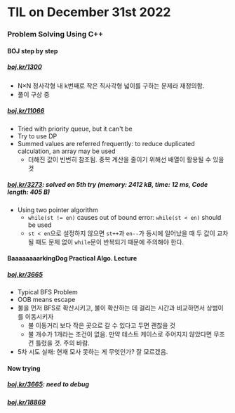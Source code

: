 # **TIL on December 31st 2022**
### Problem Solving Using C++
#### BOJ step by step
##### [boj.kr/1300](../../../Problem%20Solving/boj/Binary%20search/1300-12-23-2022.cpp)
* N×N 정사각형 내 k번째로 작은 직사각형 넓이를 구하는 문제라 재정의함.
* 풀이 구상 중

##### [boj.kr/11066](../../../Problem%20Solving/boj/Dynamic%20programming/11066-12-28-2022.cpp)
* Tried with priority queue, but it can't be
* Try to use DP
* Summed values are referred frequently: to reduce duplicated calculation, an array may be used
  * 더해진 값이 빈번히 참조됨. 중복 계산을 줄이기 위해선 배열이 활용될 수 있을 것

##### [boj.kr/3273](../../../Problem%20Solving/boj/two-pointer/3273-12-31-2022.cpp): solved on 5th try (memory: 2412 kB, time: 12 ms, Code length: 405 B) 
* Using two pointer algorithm
  * `while(st != en)` causes out of bound error: `while(st < en)` should be used
  * `st < en`으로 설정하지 않으면 `st++`과 `en--`가 동시에 일어났을 때 두 값이 교차될 때도 문제 없이 `while`문이 반복되기 때문에 주의해야 한다.

#### BaaaaaaaarkingDog Practical Algo. Lecture
##### [boj.kr/3665](../../../Problem%20Solving/boj/Breadth%20first%20search/5427-12-31-2022.cpp)
* Typical BFS Problem
* OOB means escape
* 불을 먼저 BFS로 확산시키고, 불이 확산하는 데 걸리는 시간과 비교하면서 상범이를 이동시키자
  * 불 이동거리 보다 작은 곳으로 갈 수 있다고 두면 괜찮을 것
  * 불 개수가 1개라는 조건이 없음. 만약 테스트 케이스로 주어지지 않았다면 무조건 틀렸을 것. 주의 바람.
* 5차 시도 실패: 현재 모사 못하는 게 무엇인가? 잘 모르겠음.

#### Now trying
##### [boj.kr/3665](../../../Problem%20Solving/boj/Topological%20sorting/3665-12-28-2022.cpp): need to debug
##### [boj.kr/18869](../../../Problem%20Solving/boj/Binary%20search/18869-08-29-2022.cpp)